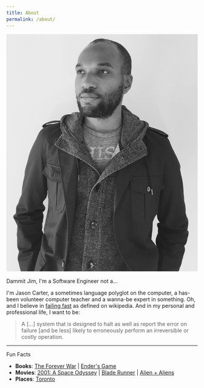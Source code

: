 ```yaml
---
title: About
permalink: /about/
---
```


<img class="page-img-left" src="/assets/images/about.jpg">
<p>
Dammit Jim, I'm a Software Engineer not a...
</p>
<p>
I'm Jason Carter, a sometimes language polyglot on the computer, a has-been volunteer computer teacher and a wanna-be expert in something. Oh, and I believe in <a href="https://en.wikipedia.org/wiki/Fail-fast" target="_blank"> failing fast</a> as defined on wikipedia. And in my personal and professional life, I want to be:
</p>

<blockquote>
A [...] system that is designed to halt as well as report the error on failure [and be less] likely to erroneously perform an irreversible or costly operation.
</blockquote>

<hr>
<p class="page-clear-left">
Fun Facts
<ul>
  <li><strong>Books</strong>: <a href="http://en.wikipedia.org/wiki/The_Forever_War" target="_blank">The Forever War</a> | <a href="http://en.wikipedia.org/wiki/Ender%27s_Game" target="_blank">Ender's Game</a></li>
  <li><strong>Movies</strong>: <a href="http://en.wikipedia.org/wiki/2001:_A_Space_Odyssey_(film)" target="_blank">2001: A Space Odyssey</a> | <a href="http://en.wikipedia.org/wiki/Blade_Runner" target="_blank">Blade Runner</a> | <a href="http://en.wikipedia.org/wiki/Alien_(film)" target="_blank">Alien + Aliens</a></li>
  <li><strong>Places</strong>: <a href="http://www.flickr.com/search/?q=Toronto" target="_blank">Toronto</a></li>
</ul>
</p>
